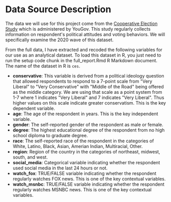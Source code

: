 # Data Source Description

The data we will use for this project come from the [Cooperative Election Study](https://cces.gov.harvard.edu/) which is administered by YouGov. This study regularly collects information on respondent's political attitudes and voting behaviors. We will specifically examine the 2020 wave of this dataset.

From the full data, I have extracted and recoded the following variables for our use as an analytical dataset. To load this dataset in R, you just need to run the setup code chunk in the full_report.Rmd R Markdown document. The name of the dataset in R is `ces`. 

* **conservative**: This variable is derived from a political ideology question that allowed respondents to respond to a 7-point scale from "Very Liberal" to "Very Conservative" with "Middle of the Road" being offered as the middle category. We are using that scale as a point system from 1-7 where 1 indicates "Very Liberal" and 7 indicates "Very Liberal". Thus higher values on this scale indicate greater conservatism. This is the key dependent variable.
* **age**: The age of the respondent in years. This is the key independent variable.
* **gender**: The self-reported gender of the respondent as male or female.
* **degree**: The highest educational degree of the respondent from no high school diploma to graduate degree.
* **race**: The self-reported race of the respondent in the categories of White, Latino, Black, Asian, Amerian Indian, Multiracial, Other.
* **region**: Region of the country in the categories of northeast, midwest, south, and west.
* **social_media**: Categorical variable indicating whether the respondent used social media in the last 24 hours or not.
* **watch_fox**: TRUE/FALSE variable indicating whether the respondent regularly watches FOX news. This is one of the key contextual variables.
* **watch_msnbc**: TRUE/FALSE variable indicating whether the respondent regularly watches MSNBC news. This is one of the key contextual variables.
